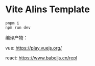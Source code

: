 <!--
 * @Author: theajack
 * @Date: 2023-05-09 22:31:06
 * @Description: Coding something
-->
# Vite Alins Template

```
pnpm i
npm run dev
```

编译产物：

vue: https://play.vuejs.org/

react: https://www.babeljs.cn/repl